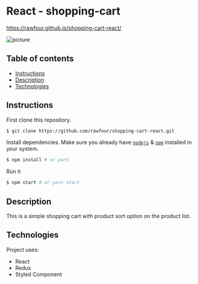# React - shopping-cart

https://rawfour.github.io/shopping-cart-react/

![picture](https://github.com/rawfour/shopping-cart-react/tree/master/src/assets/screenshots/screenshot.png)

## Table of contents
* [Instructions](#Instructions)
* [Description](#Description)
* [Technologies](#Technologies)


## Instructions

First clone this repository.
```bash
$ git clone https://github.com/rawfour/shopping-cart-react.git
```

Install dependencies. Make sure you already have [`nodejs`](https://nodejs.org/en/) & [`npm`](https://www.npmjs.com/) installed in your system.
```bash
$ npm install # or yarn
```

Run it
```bash
$ npm start # or yarn start
```

## Description
This is a simple shopping cart with product sort option on the product list.
 
## Technologies
Project uses:
* React
* Redux
* Styled Component


